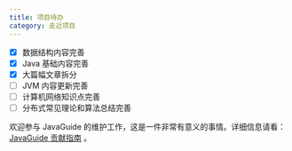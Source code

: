 ```yaml
---
title: 项目待办
category: 走近项目
---
```


- [x] 数据结构内容完善
- [x] Java 基础内容完善
- [x] 大篇幅文章拆分
- [ ] JVM 内容更新完善
- [ ] 计算机网络知识点完善
- [ ] 分布式常见理论和算法总结完善

欢迎参与 JavaGuide 的维护工作，这是一件非常有意义的事情。详细信息请看：[JavaGuide 贡献指南](./contribution-guideline.md) 。
